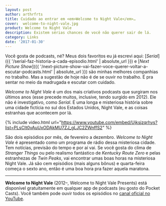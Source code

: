 ```yaml
---
layout: post
author: arthrfrts
title: Cuidado ao entrar em <em>Welcome to Night Vale</em>…
cover:  welcome-to-night-vale.jpg
product: Welcome to Night Vale
description: Existem sérias chances de você não querer sair de lá.
category: Links
date: '2017-01-30'
---
```


Você gosta de podcasts, né? Meus dois favoritos eu já escrevi aqui: [_Serial_]({{ '/serial-faz-historia-a-cada-episodio.html' | absolute_url }}) e [_Next Picture Show_]({{ '/next-picture-show-vai-fazer-voce-querer-voltar-a-escutar-podcasts.html' | absolute_url }}) são minhas melhores companhias no trabalho. Mas a sugestão de hoje não é de se ouvir no trabalho. É pra sentar no meio da madrugada e escutar com cuidado.

_Welcome to Night Vale_ é um dos mais criativos podcasts que surgiram nos últimos anos (esse precede muitos, inclusive, tendo surgido em 2012). Ele não é investigativo, como _Serial_. É uma longa e misteriosa história sobre uma cidade fictícia no sul dos Estados Unidos, Night Vale, e as coisas estranhas que acontecem por lá.

{% include video.html url="https://www.youtube.com/embed/Ujksjzqrhys?list=PLsCIt0vAuUxODAkMU7ZJ_gLJC2ZWnffS2" %}

São dois episódios por mês, de fevereiro a dezembro. _Welcome to Night Vale_ é apresentado como um programa de rádio dessa misteriosa cidade. Tem notícias, previsão do tempo e por aí vai. Se você gosta do clima de _Stranger Things_ ou pelo realismo fantástico de _Kentucky Route Zero_ e pelas estranhezas de _Twin Peaks_, vai encontrar umas boas horas na misteriosa Night Vale. Já são cem episódios (mais alguns bônus) e quarta-feira começa o sexto ano, então é uma boa hora pra fazer aquela maratona.

---

**Welcome to Night Vale** (2012–, Welcome to Night Vale Presents) está disponível gratuitamente em qualquer app de podcasts (eu gosto do Pocket Casts). Você também pode ouvir todos os episódios no [canal oficial no YouTube](https://www.youtube.com/user/WelcometoNightVale).
